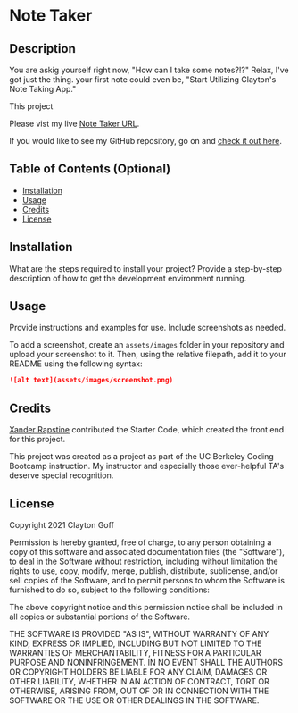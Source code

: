 # Note Taker

## Description 

You are askig yourself right now, "How can I take some notes?!?" Relax, I've got just the thing. your first note could even be, "Start Utilizing Clayton's Note Taking App."


This project 

Please vist my live [Note Taker URL](https://salty-hamlet-26969.herokuapp.com//).

If you would like to see my GitHub repository, go on and [check it out here](https://github.com/Clayto30/note-taker).


## Table of Contents (Optional)

* [Installation](#installation)
* [Usage](#usage)
* [Credits](#credits)
* [License](#license)


## Installation

What are the steps required to install your project? Provide a step-by-step description of how to get the development environment running.


## Usage 

Provide instructions and examples for use. Include screenshots as needed.

To add a screenshot, create an `assets/images` folder in your repository and upload your screenshot to it. Then, using the relative filepath, add it to your README using the following syntax:

```md
![alt text](assets/images/screenshot.png)
```


## Credits

[Xander Rapstine](https://github.com/Xandromus) contributed the Starter Code, which created the front end for this project.

This project was created as a project as part of the UC Berkeley Coding Bootcamp instruction. My instructor and especially those ever-helpful TA's deserve special recognition.

## License

Copyright 2021 Clayton Goff

Permission is hereby granted, free of charge, to any person obtaining a copy of this software and associated documentation files (the "Software"), to deal in the Software without restriction, including without limitation the rights to use, copy, modify, merge, publish, distribute, sublicense, and/or sell copies of the Software, and to permit persons to whom the Software is furnished to do so, subject to the following conditions:

The above copyright notice and this permission notice shall be included in all copies or substantial portions of the Software.

THE SOFTWARE IS PROVIDED "AS IS", WITHOUT WARRANTY OF ANY KIND, EXPRESS OR IMPLIED, INCLUDING BUT NOT LIMITED TO THE WARRANTIES OF MERCHANTABILITY, FITNESS FOR A PARTICULAR PURPOSE AND NONINFRINGEMENT. IN NO EVENT SHALL THE AUTHORS OR COPYRIGHT HOLDERS BE LIABLE FOR ANY CLAIM, DAMAGES OR OTHER LIABILITY, WHETHER IN AN ACTION OF CONTRACT, TORT OR OTHERWISE, ARISING FROM, OUT OF OR IN CONNECTION WITH THE SOFTWARE OR THE USE OR OTHER DEALINGS IN THE SOFTWARE.